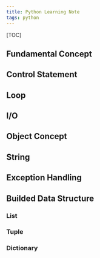 ```yaml
---
title: Python Learning Note
tags: python
---
```

[TOC]

## Fundamental Concept

## Control Statement

## Loop

## I/O

## Object Concept

## String 

## Exception Handling

## Builded Data Structure
### List

### Tuple

### Dictionary